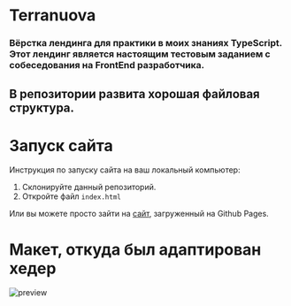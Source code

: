 # Terranuova
### Вёрстка лендинга для практики в моих знаниях TypeScript. Этот лендинг является настоящим тестовым заданием с собеседования на FrontEnd разработчика. 
## В репозитории развита хорошая файловая структура.

# Запуск сайта
Инструкция по запуску сайта на ваш локальный компьютер:
   1. Склонируйте данный репозиторий.
   2. Откройте файл ```index.html```
   
Или вы можете просто зайти на [сайт](https://evgeniywis.github.io/Terranuova/), загруженный на Github Pages.
# Макет, откуда был адаптирован хедер
![preview](https://github.com/KrisWis/Terranuova/assets/94256853/e80f7698-a8d2-4987-bfc2-c0ae51bb1386)
